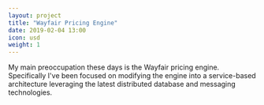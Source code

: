 ```yaml
---
layout: project
title: "Wayfair Pricing Engine"
date: 2019-02-04 13:00
icon: usd
weight: 1
---
```


My main preoccupation these days is the Wayfair pricing engine. Specifically I've been focused on modifying the engine into a service-based architecture leveraging the latest distributed database and messaging technologies.